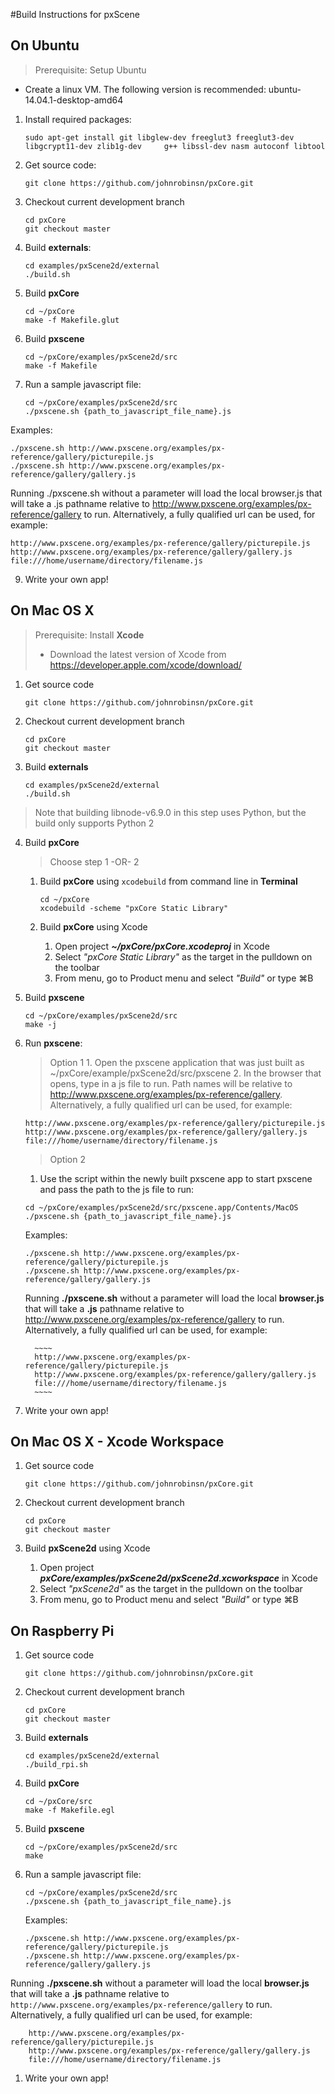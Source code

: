 #Build Instructions for pxScene

## On Ubuntu
>Prerequisite:  Setup Ubuntu
   * Create a linux VM.  The following version is recommended:  ubuntu-14.04.1-desktop-amd64
   
1. Install required packages:
    
    ~~~~
    sudo apt-get install git libglew-dev freeglut3 freeglut3-dev libgcrypt11-dev zlib1g-dev     g++ libssl-dev nasm autoconf libtool
    ~~~~

1. Get source code:

    ~~~~
    git clone https://github.com/johnrobinsn/pxCore.git
    ~~~~
  
1. Checkout current development branch

    ~~~~
    cd pxCore
    git checkout master
    ~~~~

1. Build **externals**:
    ~~~~
    cd examples/pxScene2d/external
    ./build.sh
    ~~~~

1. Build **pxCore**

    ~~~~
    cd ~/pxCore 
    make -f Makefile.glut
    ~~~~

1. Build **pxscene**

    ~~~~
    cd ~/pxCore/examples/pxScene2d/src
    make -f Makefile
    ~~~~

1. Run a sample javascript file:

    ~~~~
    cd ~/pxCore/examples/pxScene2d/src
    ./pxscene.sh {path_to_javascript_file_name}.js
    ~~~~
Examples:
  ~~~~
./pxscene.sh http://www.pxscene.org/examples/px-reference/gallery/picturepile.js
./pxscene.sh http://www.pxscene.org/examples/px-reference/gallery/gallery.js
  ~~~~
Running ./pxscene.sh without a parameter will load the local browser.js that will take a .js pathname relative to http://www.pxscene.org/examples/px-reference/gallery to run.  Alternatively, a fully qualified url can be used, for example:
  ~~~~
http://www.pxscene.org/examples/px-reference/gallery/picturepile.js
http://www.pxscene.org/examples/px-reference/gallery/gallery.js
file:///home/username/directory/filename.js
  ~~~~
9. Write your own app!


## On Mac OS X 

>Prerequisite:  Install **Xcode**
>   * Download the latest version of Xcode from https://developer.apple.com/xcode/download/

1. Get source code

    ~~~~
    git clone https://github.com/johnrobinsn/pxCore.git
    ~~~~
  
2. Checkout current development branch

    ~~~~
    cd pxCore
    git checkout master
    ~~~~
  
3. Build **externals**
  
    ~~~~
    cd examples/pxScene2d/external
    ./build.sh
    ~~~~

> Note that building libnode-v6.9.0 in this step uses Python, but the build only supports Python 2

4. Build **pxCore**
    > Choose step  1 -OR- 2

   1. Build **pxCore** using `xcodebuild` from command line in **Terminal**
  
      ~~~~
      cd ~/pxCore
      xcodebuild -scheme "pxCore Static Library"
      ~~~~

   2. Build **pxCore** using Xcode
      1. Open project **_~/pxCore/pxCore.xcodeproj_** in Xcode
      2. Select _"pxCore Static Library"_ as the target in the pulldown on the toolbar
      3. From menu, go to Product menu and select _"Build"_ or type  ⌘B
    

5. Build **pxscene**

     ~~~~
     cd ~/pxCore/examples/pxScene2d/src
     make -j
     ~~~~
  
6. Run **pxscene**: 
   > Option 1
        1. Open the pxscene application that was just built as ~/pxCore/example/pxScene2d/src/pxscene
        2. In the browser that opens, type in a js file to run.  Path names will be relative to http://www.pxscene.org/examples/px-reference/gallery. Alternatively, a fully qualified url can be used, for example:
 
     ~~~~
     http://www.pxscene.org/examples/px-reference/gallery/picturepile.js
     http://www.pxscene.org/examples/px-reference/gallery/gallery.js
     file:///home/username/directory/filename.js
     ~~~~
    
   > Option 2
      1. Use the script within the newly built pxscene app to start pxscene and pass the path to the js file to run:
 
      ~~~~ 
      cd ~/pxCore/examples/pxScene2d/src/pxscene.app/Contents/MacOS
      ./pxscene.sh {path_to_javascript_file_name}.js
      ~~~~
   Examples:
    ~~~~
    ./pxscene.sh http://www.pxscene.org/examples/px-reference/gallery/picturepile.js
    ./pxscene.sh http://www.pxscene.org/examples/px-reference/gallery/gallery.js
    ~~~~

     Running **./pxscene.sh** without a parameter will load the local **browser.js** that will take a **.js** pathname relative to http://www.pxscene.org/examples/px-reference/gallery to run.  Alternatively, a fully qualified url can be used, for example:
  
         ~~~~
         http://www.pxscene.org/examples/px-reference/gallery/picturepile.js
         http://www.pxscene.org/examples/px-reference/gallery/gallery.js
         file:///home/username/directory/filename.js
         ~~~~
  
7. Write your own app!


## On Mac OS X - Xcode Workspace 

1. Get source code
  
   ~~~~
   git clone https://github.com/johnrobinsn/pxCore.git
   ~~~~
  
2. Checkout current development branch
   ~~~~
   cd pxCore
   git checkout master
   ~~~~
  
 2. Build **pxScene2d** using Xcode
      1. Open project **_pxCore/examples/pxScene2d/pxScene2d.xcworkspace_** in Xcode
      2. Select _"pxScene2d"_ as the target in the pulldown on the toolbar
      3. From menu, go to Product menu and select _"Build"_ or type  ⌘B


## On Raspberry Pi


1. Get source code
  
   ~~~~
   git clone https://github.com/johnrobinsn/pxCore.git
   ~~~~
  
2. Checkout current development branch
   ~~~~
   cd pxCore
   git checkout master
   ~~~~
  
3. Build **externals**
   ~~~~
   cd examples/pxScene2d/external
   ./build_rpi.sh
   ~~~~

1. Build **pxCore**

   ~~~~
   cd ~/pxCore/src
   make -f Makefile.egl
   ~~~~

1. Build **pxscene**

   ~~~~
   cd ~/pxCore/examples/pxScene2d/src
   make
   ~~~~

1. Run a sample javascript file:
  
   ~~~~
   cd ~/pxCore/examples/pxScene2d/src
   ./pxscene.sh {path_to_javascript_file_name}.js
   ~~~~
    Examples:
   ~~~~
   ./pxscene.sh http://www.pxscene.org/examples/px-reference/gallery/picturepile.js
   ./pxscene.sh http://www.pxscene.org/examples/px-reference/gallery/gallery.js
   ~~~~

Running **./pxscene.sh** without a parameter will load the local **browser.js** that will take a **.js** pathname relative to `http://www.pxscene.org/examples/px-reference/gallery` to run.  Alternatively, a fully qualified url can be used, for example:

~~~~
    http://www.pxscene.org/examples/px-reference/gallery/picturepile.js
    http://www.pxscene.org/examples/px-reference/gallery/gallery.js
    file:///home/username/directory/filename.js
~~~~
   
1. Write your own app!


